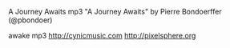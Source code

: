 A Journey Awaits mp3
"A Journey Awaits" by Pierre Bondoerffer (@pbondoer)

awake mp3
http://cynicmusic.com http://pixelsphere.org
